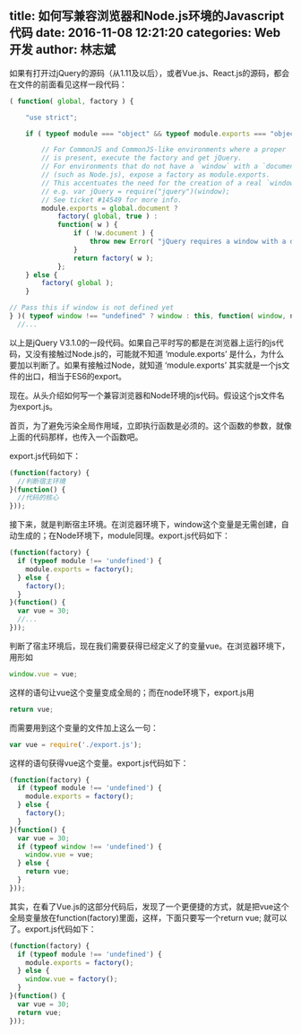 title: 如何写兼容浏览器和Node.js环境的Javascript代码
date: 2016-11-08 12:21:20
categories: Web开发
author: 林志斌
---

如果有打开过jQuery的源码（从1.11及以后），或者Vue.js、React.js的源码，都会在文件的前面看见这样一段代码：

```javascript
( function( global, factory ) {

	"use strict";

	if ( typeof module === "object" && typeof module.exports === "object" ) {

		// For CommonJS and CommonJS-like environments where a proper `window`
		// is present, execute the factory and get jQuery.
		// For environments that do not have a `window` with a `document`
		// (such as Node.js), expose a factory as module.exports.
		// This accentuates the need for the creation of a real `window`.
		// e.g. var jQuery = require("jquery")(window);
		// See ticket #14549 for more info.
		module.exports = global.document ?
			factory( global, true ) :
			function( w ) {
				if ( !w.document ) {
					throw new Error( "jQuery requires a window with a document" );
				}
				return factory( w );
			};
	} else {
		factory( global );
	}

// Pass this if window is not defined yet
} )( typeof window !== "undefined" ? window : this, function( window, noGlobal ) {
  //...
```

以上是jQuery V3.1.0的一段代码。如果自己平时写的都是在浏览器上运行的js代码，又没有接触过Node.js的，可能就不知道 ‘module.exports’ 是什么，为什么要加以判断了。如果有接触过Node，就知道 ‘module.exports’ 其实就是一个js文件的出口，相当于ES6的export。

现在。从头介绍如何写一个兼容浏览器和Node环境的js代码。假设这个js文件名为export.js。

首页，为了避免污染全局作用域，立即执行函数是必须的。这个函数的参数，就像上面的代码那样，也传入一个函数吧。

export.js代码如下：

```javascript
(function(factory) {
  //判断宿主环境
}(function() {
  //代码的核心
}));
```

接下来，就是判断宿主环境。在浏览器环境下，window这个变量是无需创建，自动生成的；在Node环境下，module同理。export.js代码如下：

```javascript
(function(factory) {
  if (typeof module !== 'undefined') {
    module.exports = factory();
  } else {
    factory();
  }
}(function() {
  var vue = 30;
  //...
}));
```

判断了宿主环境后，现在我们需要获得已经定义了的变量vue。在浏览器环境下，用形如

```javascript
window.vue = vue;
```

这样的语句让vue这个变量变成全局的；而在node环境下，export.js用

```javascript
return vue;
```

而需要用到这个变量的文件加上这么一句：

```javascript
var vue = require('./export.js');
```

这样的语句获得vue这个变量。export.js代码如下：

```javascript
(function(factory) {
  if (typeof module !== 'undefined') {
    module.exports = factory();
  } else {
    factory();
  }
}(function() {
  var vue = 30;
  if (typeof window !== 'undefined') {
    window.vue = vue;
  } else {
    return vue;
  }
}));
```

其实，在看了Vue.js的这部分代码后，发现了一个更便捷的方式，就是把vue这个全局变量放在function(factory)里面，这样，下面只要写一个return vue; 就可以了。export.js代码如下：

```javascript
(function(factory) {
  if (typeof module !== 'undefined') {
    module.exports = factory();
  } else {
    window.vue = factory();
  }
}(function() {
  var vue = 30;
  return vue;
}));
```
